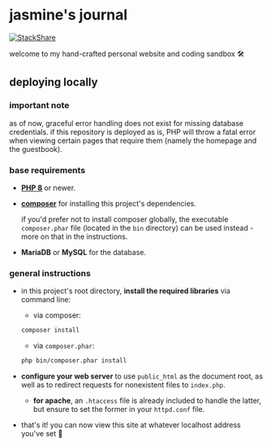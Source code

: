 # jasmine's journal

[![StackShare](http://img.shields.io/badge/tech-stack-0690fa.svg?style=flat)](https://stackshare.io/jasm1nii/jasmines-journal)

welcome to my hand-crafted personal website and coding sandbox 🛠

## deploying locally

### important note

as of now, graceful error handling does not exist for missing database credentials. if this repository is deployed as is, PHP will throw a fatal error when viewing certain pages that require them (namely the homepage and the guestbook).

### base requirements

- [**PHP 8**](https://www.php.net/) or newer.

- [**composer**](https://getcomposer.org/) for installing this project's dependencies.
    
    if you'd prefer not to install composer globally, the executable `composer.phar` file (located in the `bin` directory) can be used instead - more on that in the instructions.

- **MariaDB** or **MySQL** for the database.

### general instructions

- in this project's root directory, **install the required libraries** via command line:

    - via composer:

    ```bash
    composer install
    ```

    - via `composer.phar`:

    ```bash
    php bin/composer.phar install
    ```

- **configure your web server** to use `public_html` as the document root, as well as to redirect requests for nonexistent files to `index.php`.

    - **for apache**, an `.htaccess` file is already included to handle the latter, but ensure to set the former in your `httpd.conf` file.


- that's it! you can now view this site at whatever localhost address you've set 👾
